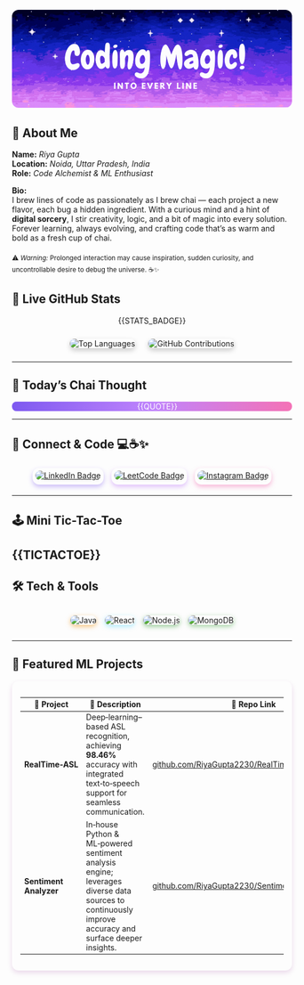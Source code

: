 <!-- Hero Section: Banner -->
<p align="center">
  <!-- Live dynamic banner with custom tagline -->
  <img src="assets/Coding magic into every line..gif" alt="Turning chai into code banner" style="border-radius: 12px;" />
</p>



<!-- About Me -->
## 👋 About Me

**Name:** _Riya Gupta_  
**Location:** _Noida, Uttar Pradesh, India_  
**Role:** _Code Alchemist & ML Enthusiast_

**Bio:**  
I brew lines of code as passionately as I brew chai — each project a new flavor, each bug a hidden ingredient. With a curious mind and a hint of **digital sorcery**, I stir creativity, logic, and a bit of magic into every solution. Forever learning, always evolving, and crafting code that’s as warm and bold as a fresh cup of chai.  

<sub>⚠️ *Warning:* Prolonged interaction may cause inspiration, sudden curiosity, and uncontrollable desire to debug the universe. ☕✨</sub>



## 🧠 Live GitHub Stats  

<div align="center">

  {{STATS_BADGE}}

  <!-- Top languages and contributions graph -->
  <img src="https://github-readme-stats.vercel.app/api/top-langs/?username=RiyaGupta2230&layout=compact&theme=radical" alt="Top Languages" style="border-radius: 12px; box-shadow: 0 4px 10px rgba(0,0,0,0.2); margin: 10px;" />  
  <img src="https://github-readme-stats.vercel.app/api?username=RiyaGupta2230&show_icons=true&theme=react&include_all_commits=true&count_private=true&hide=issues" alt="GitHub Contributions" style="border-radius: 12px; box-shadow: 0 4px 10px rgba(0,0,0,0.2); margin: 10px;" />

</div>
 

---


## 🍵 Today’s Chai Thought  

<div style="text-align: center; color:rgb(255, 255, 255); border-left: 4px solid #7f5af0; padding-left: 15px; margin: 10px 0; background: linear-gradient(90deg, #7f5af0 0%, #c084fc 50%, #f472b6 100%); border-radius: 8px;">
  {{QUOTE}}
</div>

---



## 🔗 Connect & Code 💻☕✨

<p align="center">
  <span style="padding: 5px; border-radius: 12px; margin: 5px; display: inline-block; 
               box-shadow: 0 4px 8px rgba(127, 90, 240, 0.4); 
               transition: box-shadow 0.3s ease;"
        onmouseover="this.style.boxShadow='0 0 15px 4px rgba(127, 90, 240, 0.8)'"
        onmouseout="this.style.boxShadow='0 4px 8px rgba(127, 90, 240, 0.4)'">
    <a href="https://www.linkedin.com/in/riya-gupta-911579250/" target="_blank" style="display: inline-block; border-radius: 8px; overflow: hidden;">
      <img src="https://img.shields.io/badge/Let's_Connect-004182?style=for-the-badge&logo=linkedin&logoColor=white" alt="LinkedIn Badge" style="border-radius: 8px;" />
    </a>
  </span>
  <span style="padding: 5px; border-radius: 12px; margin: 5px; display: inline-block; 
               box-shadow: 0 4px 8px rgba(196, 132, 252, 0.5); 
               transition: box-shadow 0.3s ease;"
        onmouseover="this.style.boxShadow='0 0 15px 4px rgba(196, 132, 252, 0.9)'"
        onmouseout="this.style.boxShadow='0 4px 8px rgba(196, 132, 252, 0.5)'">
    <a href="https://leetcode.com/u/RiyaGupta2231/" target="_blank" style="display: inline-block; border-radius: 8px; overflow: hidden;">
      <img src="https://img.shields.io/badge/Code_with_Me-FFA116?style=for-the-badge&logo=leetcode&logoColor=white" alt="LeetCode Badge" style="border-radius: 8px;" />
    </a>
  </span>
  <span style="padding: 5px; border-radius: 12px; margin: 5px; display: inline-block; 
               box-shadow: 0 4px 8px rgba(244, 114, 182, 0.5); 
               transition: box-shadow 0.3s ease;"
        onmouseover="this.style.boxShadow='0 0 15px 4px rgba(244, 114, 182, 0.9)'"
        onmouseout="this.style.boxShadow='0 4px 8px rgba(244, 114, 182, 0.5)'">
    <a href="https://www.instagram.com/riya_gupta_2230?igsh=MXEwbGRnNTlmYW9ucQ==" target="_blank" style="display: inline-block; border-radius: 8px; overflow: hidden;">
      <img src="https://img.shields.io/badge/Follow_My_Journey-E4405F?style=for-the-badge&logo=instagram&logoColor=white" alt="Instagram Badge" style="border-radius: 8px;" />
    </a>
  </span>
</p>




---


## 🕹️ Mini Tic-Tac-Toe  
{{TICTACTOE}}  
---  


## 🛠️ Tech & Tools

<div align="center" style="display: flex; justify-content: center; gap: 15px; flex-wrap: wrap;">

  <img src="https://img.shields.io/badge/Java-ED8B00?style=for-the-badge&logo=java&logoColor=white" 
       alt="Java" 
       style="border-radius: 12px; box-shadow: 0 3px 8px rgba(237, 139, 0, 0.5);" />
       
  <img src="https://img.shields.io/badge/React-61DAFB?style=for-the-badge&logo=react" 
       alt="React" 
       style="border-radius: 12px; box-shadow: 0 3px 8px rgba(97, 218, 251, 0.5);" />
       
  <img src="https://img.shields.io/badge/Node.js-339933?style=for-the-badge&logo=nodedotjs&logoColor=white" 
       alt="Node.js" 
       style="border-radius: 12px; box-shadow: 0 3px 8px rgba(51, 153, 51, 0.5);" />
       
  <img src="https://img.shields.io/badge/MongoDB-4EA94B?style=for-the-badge&logo=mongodb" 
       alt="MongoDB" 
       style="border-radius: 12px; box-shadow: 0 3px 8px rgba(78, 169, 75, 0.5);" />
</div>



---

## 📂 Featured ML Projects

<div style="max-width: 900px; margin: auto; padding: 15px; border-radius: 12px; box-shadow: 0 4px 10px rgba(128, 0, 128, 0.15);">

| 🚀 Project              | 📝 Description                                                                                         | 🔗 Repo Link                                                                                               |
|------------------------|------------------------------------------------------------------------------------------------------|------------------------------------------------------------------------------------------------------------|
| **RealTime‑ASL**       | Deep‐learning–based ASL recognition, achieving **98.46%** accuracy with integrated text‑to‑speech support for seamless communication. | [github.com/RiyaGupta2230/RealTime‑ASL‑Recognition](https://github.com/RiyaGupta2230/RealTime-ASL-Recognition) 
| **Sentiment Analyzer** | In‑house Python & ML‑powered sentiment analysis engine; leverages diverse data sources to continuously improve accuracy and surface deeper insights. | [github.com/RiyaGupta2230/Sentiment‑Analyzer](https://github.com/RiyaGupta2230/Sentiment-Analyzer-)   |

</div>

